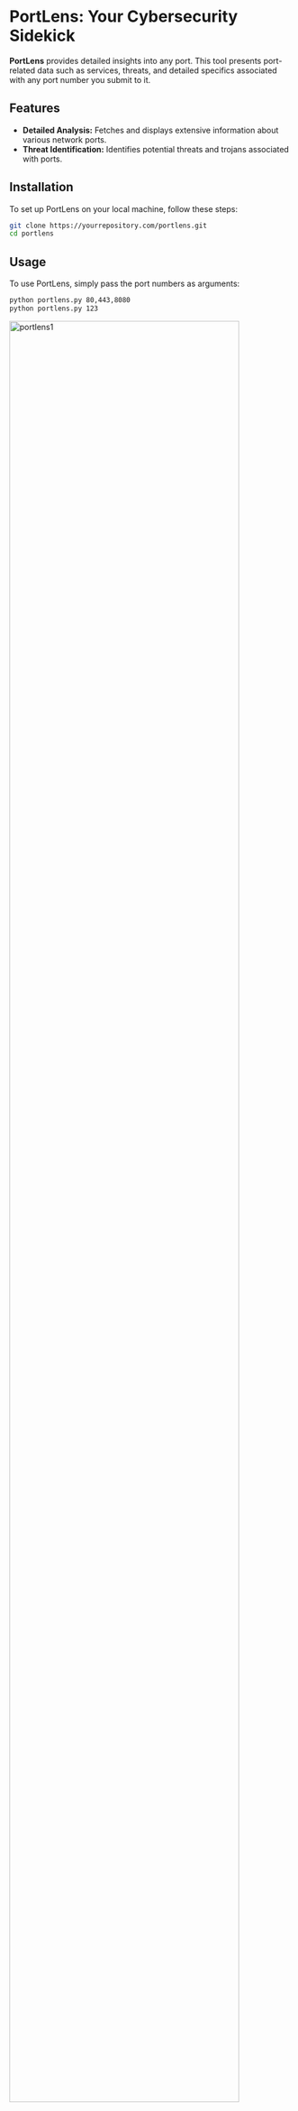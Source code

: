 # PortLens: Your Cybersecurity Sidekick

**PortLens** provides detailed insights into any port. This tool presents port-related data such as services, threats, and detailed specifics associated with any port number you submit to it.

## Features
- **Detailed Analysis:** Fetches and displays extensive information about various network ports.
- **Threat Identification:** Identifies potential threats and trojans associated with ports.

## Installation
To set up PortLens on your local machine, follow these steps:
```bash
git clone https://yourrepository.com/portlens.git
cd portlens
```

## Usage
To use PortLens, simply pass the port numbers as arguments:
```bash
python portlens.py 80,443,8080
python portlens.py 123
```
<img width="90%" alt="portlens1" src="https://github.com/5u5urrus/PortLens/assets/165041037/cd56b55d-bc01-43da-b7ab-fa09a5207840">

